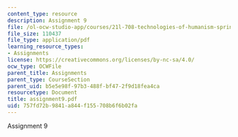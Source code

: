 ```yaml
---
content_type: resource
description: Assignment 9
file: /ol-ocw-studio-app/courses/21l-708-technologies-of-humanism-spring-2003/757fd72b9841a844f155708b6f6b02fa_assignment9.pdf
file_size: 110437
file_type: application/pdf
learning_resource_types:
- Assignments
license: https://creativecommons.org/licenses/by-nc-sa/4.0/
ocw_type: OCWFile
parent_title: Assignments
parent_type: CourseSection
parent_uid: b5e5e98f-97b3-488f-bf47-2f9d18fea4ca
resourcetype: Document
title: assignment9.pdf
uid: 757fd72b-9841-a844-f155-708b6f6b02fa
---
```

Assignment 9